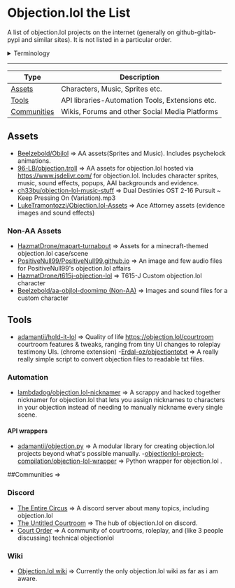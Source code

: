 # Objection.lol the List
A list of objection.lol projects on the internet (generally on github-gitlab-pypi and similar sites). It is not listed in a particular order.

<details>
<summary>Terminology</summary>
  <table>
    <tr>
      <th>Term</th>
      <th>Meaning</th>
    </tr>
    <tr>
      <td>AA</td>  
      <td>Contains Ace Attorney related content.</td>
    </tr>
      <td>Non-AA</td>
      <td>Does not contain Ace Attorney related content.</td>
    <tr>
      <td>In-AA</td>
      <td>Includes Ace Attorney related content.</td>
    </tr>
      <td>N-A</td>
      <td>Not maintained anymore(No-Activity)</td>
    <tr>
      <td>Sylveon</td>
      <td> Sylveon is the nickname of the objection.lol's developer. (Yes i know it is also a pokemon)
    </tr>
  </table>
</details>

---


| Type                        | Description                                     |
|-----------------------------|-------------------------------------------------|
| [Assets](#Assets)           | Characters, Music, Sprites etc.                 |
| [Tools](#Tools)             | API libraries-Automation Tools, Extensions etc. |
| [Communities](#Communities) | Wikis, Forums and other Social Media Platforms  |


## Assets
- [Beelzebold/Objlol](https://github.com/Beelzebold/Objlol) => AA assets(Sprites and Music). Includes psychelock animations.
- [96-LB/objection.troll](https://github.com/96-LB/objection.troll) => AA assets for objection.lol hosted via https://www.jsdelivr.com/ for objection.lol. Includes character sprites, music, sound effects, popups, AAI backgrounds and evidence. 
- [ch33bu/objection-lol-music-stuff](https://github.com/ch33bu/objection-lol-music-stuff) => Dual Destinies OST 2-16 Pursuit ~ Keep Pressing On (Variation).mp3
- [LukeTramontozzi/Objection.lol-Assets](https://github.com/LukeTramontozzi/Objection.lol-Assets) => Ace Attorney assets (evidence images and sound effects)

### Non-AA Assets 
- [HazmatDrone/mapart-turnabout](https://github.com/HazmatDrone/mapart-turnabout) => Assets for a minecraft-themed objection.lol case/scene
- [PositiveNull99/PositiveNull99.github.io](https://github.com/PositiveNull99/PositiveNull99.github.io) => An image and few audio files for PositiveNull99's objection.lol affairs
- [HazmatDrone/t615j-objection-lol](https://github.com/HazmatDrone/t615j-objection-lol) => T615-J Custom objection.lol character
- [Beelzebold/aa-objlol-doomimp (Non-AA)](https://github.com/Beelzebold/aa-objlol-doomimp) => Images and sound files for a custom character



## Tools
- [adamantii/hold-it-lol](https://github.com/adamantii/hold-it-lol) => Quality of life https://objection.lol/courtroom courtroom features & tweaks, ranging from tiny UI changes to roleplay testimony UIs. (chrome extension)
-[Erdal-oz/objectiontotxt](https://github.com/Erdal-oz/objectiontotxt) => A really really simple script to convert objection files to readable txt files.

### Automation
- [lambdadog/objection.lol-nicknamer](https://github.com/lambdadog/objection.lol-nicknamer) => A scrappy and hacked together nicknamer for objection.lol that lets you assign nicknames to characters in your objection instead of needing to manually nickname every single scene.

#### API wrappers
- [adamantii/objection.py](https://github.com/adamantii/objection.py) => A modular library for creating objection.lol projects beyond what's possible manually.
-[objectionlol-project-compilation/objection-lol-wrapper](https://github.com/objectionlol-project-compilation/objection-lol-wrapper) => Python wrapper for objection.lol .

##Communities []() => 
### Discord
- [The Entire Circus](https://discord.com/invite/tQGqubBanw) => A discord server about many topics, including objection.lol
- [The Untitled Courtroom](https://discord.com/invite/aX9Y5g9uwY) => The hub of objection.lol on discord.
- [Court Order](https://discord.gg/5dMRR37FWt) =>  A community of courtrooms, roleplay, and (like 3 people discussing) technical objectionlol

### Wiki
- [Objection.lol wiki](https://objectionlol.fandom.com/wiki/Objection_dot_lol_Wiki) => Currently the only objection.lol wiki as far as i am aware.
